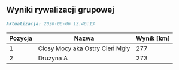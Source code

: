 ## Wyniki rywalizacji grupowej

```markdown
Aktualizacja: 2020-06-06 12:46:13
```

Pozycja | Nazwa | Wynik [km] |
------------ | -------------  | -------------
 1 |Ciosy Mocy aka Ostry Cień Mgły | 277 
 2 |Drużyna A | 273